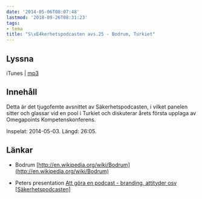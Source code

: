 ```yaml
---
date: '2014-05-06T08:07:48'
lastmod: '2018-09-26T08:31:23'
tags:
- tema
title: "S\xE4kerhetspodcasten avs.25 - Bodrum, Turkiet"
---
```

## Lyssna

iTunes \| [mp3](http://traffic.libsyn.com/sakerhetspodcasten/sakpodcast_bodrum_mixdown_2.mp3)

## Innehåll

Detta är det tjugofemte avsnittet av Säkerhetspodcasten, i vilket panelen sitter
och glassar vid en pool i Turkiet och diskuterar årets första upplaga av Omegapoints
Kompetenskonferens.

Inspelat: 2014-05-03. Längd: 26:05.

## Länkar


* Bodrum [http://en.wikipedia.org/wiki/Bodrum](http://en.wikipedia.org/wiki/Bodrum)

* Peters presentation [Att göra en podcast - branding, attityder osv [Säkerhetspodcasten]](http://www.slideshare.net/blaufish/podcast-at-opkoko)











